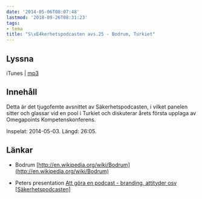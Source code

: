 ```yaml
---
date: '2014-05-06T08:07:48'
lastmod: '2018-09-26T08:31:23'
tags:
- tema
title: "S\xE4kerhetspodcasten avs.25 - Bodrum, Turkiet"
---
```

## Lyssna

iTunes \| [mp3](http://traffic.libsyn.com/sakerhetspodcasten/sakpodcast_bodrum_mixdown_2.mp3)

## Innehåll

Detta är det tjugofemte avsnittet av Säkerhetspodcasten, i vilket panelen sitter
och glassar vid en pool i Turkiet och diskuterar årets första upplaga av Omegapoints
Kompetenskonferens.

Inspelat: 2014-05-03. Längd: 26:05.

## Länkar


* Bodrum [http://en.wikipedia.org/wiki/Bodrum](http://en.wikipedia.org/wiki/Bodrum)

* Peters presentation [Att göra en podcast - branding, attityder osv [Säkerhetspodcasten]](http://www.slideshare.net/blaufish/podcast-at-opkoko)











